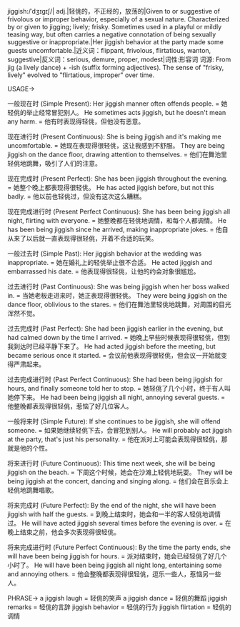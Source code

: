 jiggish:/ˈdʒɪɡɪʃ/| adj.|轻佻的，不正经的，放荡的|Given to or suggestive of frivolous or improper behavior, especially of a sexual nature.  Characterized by or given to jigging; lively; frisky.  Sometimes used in a playful or mildly teasing way, but often carries a negative connotation of being sexually suggestive or inappropriate.|Her jiggish behavior at the party made some guests uncomfortable.|近义词：flippant, frivolous, flirtatious, wanton, suggestive|反义词：serious, demure, proper, modest|词性:形容词
词源: From jig (a lively dance) + -ish (suffix forming adjectives).  The sense of "frisky, lively" evolved to "flirtatious, improper" over time.


USAGE->

一般现在时 (Simple Present):
Her jiggish manner often offends people. = 她轻佻的举止经常冒犯别人。
He sometimes acts jiggish, but he doesn't mean any harm. = 他有时表现得轻佻，但他没有恶意。

现在进行时 (Present Continuous):
She is being jiggish and it's making me uncomfortable. = 她现在表现得很轻佻，这让我感到不舒服。
They are being jiggish on the dance floor, drawing attention to themselves. = 他们在舞池里轻佻地跳舞，吸引了人们的注意。

现在完成时 (Present Perfect):
She has been jiggish throughout the evening. = 她整个晚上都表现得很轻佻。
He has acted jiggish before, but not this badly. = 他以前也轻佻过，但没有这次这么糟糕。

现在完成进行时 (Present Perfect Continuous):
She has been being jiggish all night, flirting with everyone. = 她整晚都在轻佻地调情，和每个人都调情。
He has been being jiggish since he arrived, making inappropriate jokes. = 他自从来了以后就一直表现得很轻佻，开着不合适的玩笑。

一般过去时 (Simple Past):
Her jiggish behavior at the wedding was inappropriate. = 她在婚礼上的轻佻举止很不合适。
He acted jiggish and embarrassed his date. = 他表现得很轻佻，让他的约会对象很尴尬。

过去进行时 (Past Continuous):
She was being jiggish when her boss walked in. = 当她老板走进来时，她正表现得很轻佻。
They were being jiggish on the dance floor, oblivious to the stares. = 他们在舞池里轻佻地跳舞，对周围的目光浑然不觉。

过去完成时 (Past Perfect):
She had been jiggish earlier in the evening, but had calmed down by the time I arrived. = 她晚上早些时候表现得很轻佻，但到我到达时已经平静下来了。
He had acted jiggish before the meeting, but became serious once it started. = 会议前他表现得很轻佻，但会议一开始就变得严肃起来。

过去完成进行时 (Past Perfect Continuous):
She had been being jiggish for hours, and finally someone told her to stop. = 她轻佻了几个小时，终于有人叫她停下来。
He had been being jiggish all night, annoying several guests. = 他整晚都表现得很轻佻，惹恼了好几位客人。

一般将来时 (Simple Future):
If she continues to be jiggish, she will offend someone. = 如果她继续轻佻下去，会冒犯到别人。
He will probably act jiggish at the party, that's just his personality. = 他在派对上可能会表现得很轻佻，那就是他的个性。

将来进行时 (Future Continuous):
This time next week, she will be being jiggish on the beach. = 下周这个时候，她会在沙滩上轻佻地玩耍。
They will be being jiggish at the concert, dancing and singing along. = 他们会在音乐会上轻佻地跳舞唱歌。

将来完成时 (Future Perfect):
By the end of the night, she will have been jiggish with half the guests. = 到晚上结束时，她会和一半的客人轻佻地调情过。
He will have acted jiggish several times before the evening is over. = 在晚上结束之前，他会多次表现得很轻佻。

将来完成进行时 (Future Perfect Continuous):
By the time the party ends, she will have been being jiggish for hours. = 派对结束时，她会已经轻佻了好几个小时了。
He will have been being jiggish all night long, entertaining some and annoying others. = 他会整晚都表现得很轻佻，逗乐一些人，惹恼另一些人。



PHRASE->
a jiggish laugh = 轻佻的笑声
a jiggish dance = 轻佻的舞蹈
jiggish remarks = 轻佻的言辞
jiggish behavior = 轻佻的行为
jiggish flirtation = 轻佻的调情
